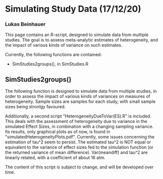 # **Simulating Study Data (17/12/20)**
### Lukas Beinhauer

This page contains an R-script, designed to simulate data from multiple studies. The goal is to assess meta-analytic estimates of heterogeneity, and the impact of various kinds of variance on such estimates.

Currently, the following functions are contained:
- SimStudies2groups(), in SimStudies.R

## SimStudies2groups()

The following function is designed to simulate data from multiple studies, in order to assess the impact of various kinds of variances on measures of heterogeneity. Sample sizes are samples for each study, with small sample sizes being stronlgy favoured.

Additionally, a second script "HeterogeneityDueToVar(ES).R" is included. This deals with the assessment of heterogeneity due to variance in the simulated Effect Sizes, in combination with a changing sampling variance. Its results, only graphical plots as of now, is found in "simulatedHeterogeneityPlots.pdf".
Currently, some issues concerning the estimation of tau^2 seem to persist. The estimated tau^2 is NOT equal or equivalent to the variance of effect sizes fed to the simulation function (or the returned variance of mean difference). Var(meandiff) and tau^2 are linearly related, with a coefficient of about 16 atm.

The content of this script is subject to change, and will be developed over time.